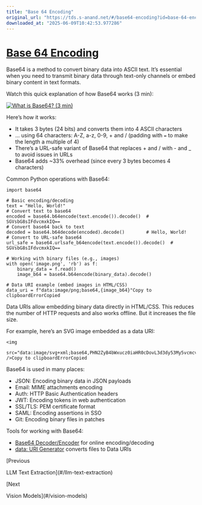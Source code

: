 ```yaml
---
title: "Base 64 Encoding"
original_url: "https://tds.s-anand.net/#/base64-encoding?id=base-64-encoding"
downloaded_at: "2025-06-09T10:42:53.977286"
---
```


[Base 64 Encoding](#/base64-encoding?id=base-64-encoding)
=========================================================

Base64 is a method to convert binary data into ASCII text. It’s essential when you need to transmit binary data through text-only channels or embed binary content in text formats.

Watch this quick explanation of how Base64 works (3 min):

[![What is Base64? (3 min)](https://i.ytimg.com/vi_webp/8qkxeZmKmOY/sddefault.webp)](https://youtu.be/8qkxeZmKmOY)

Here’s how it works:

* It takes 3 bytes (24 bits) and converts them into 4 ASCII characters
* … using 64 characters: A-Z, a-z, 0-9, + and / (padding with `=` to make the length a multiple of 4)
* There’s a URL-safe variant of Base64 that replaces + and / with - and \_ to avoid issues in URLs
* Base64 adds ~33% overhead (since every 3 bytes becomes 4 characters)

Common Python operations with Base64:

```
import base64

# Basic encoding/decoding
text = "Hello, World!"
# Convert text to base64
encoded = base64.b64encode(text.encode()).decode()  # SGVsbG8sIFdvcmxkIQ==
# Convert base64 back to text
decoded = base64.b64decode(encoded).decode()        # Hello, World!
# Convert to URL-safe base64
url_safe = base64.urlsafe_b64encode(text.encode()).decode()  # SGVsbG8sIFdvcmxkIQ==

# Working with binary files (e.g., images)
with open('image.png', 'rb') as f:
    binary_data = f.read()
    image_b64 = base64.b64encode(binary_data).decode()

# Data URI example (embed images in HTML/CSS)
data_uri = f"data:image/png;base64,{image_b64}"Copy to clipboardErrorCopied
```

Data URIs allow embedding binary data directly in HTML/CSS. This reduces the number of HTTP requests and also works offline. But it increases the file size.

For example, here’s an SVG image embedded as a data URI:

```
<img
  src="data:image/svg+xml;base64,PHN2ZyB4bWxucz0iaHR0cDovL3d3dy53My5vcmcvMjAwMC9zdmciIHZpZXdCb3g9IjAgMCAzMiAzMiI+PGNpcmNsZSBjeD0iMTYiIGN5PSIxNiIgcj0iMTUiIGZpbGw9IiMyNTYzZWIiLz48cGF0aCBmaWxsPSIjZmZmIiBkPSJtMTYgNyAyIDcgNyAyLTcgMi0yIDctMi03LTctMiA3LTJaIi8+PC9zdmc+"
/>Copy to clipboardErrorCopied
```

Base64 is used in many places:

* JSON: Encoding binary data in JSON payloads
* Email: MIME attachments encoding
* Auth: HTTP Basic Authentication headers
* JWT: Encoding tokens in web authentication
* SSL/TLS: PEM certificate format
* SAML: Encoding assertions in SSO
* Git: Encoding binary files in patches

Tools for working with Base64:

* [Base64 Decoder/Encoder](https://www.base64decode.org/) for online encoding/decoding
* [data: URI Generator](https://dopiaza.org/tools/datauri/index.php) converts files to Data URIs

[Previous

LLM Text Extraction](#/llm-text-extraction)

[Next

Vision Models](#/vision-models)